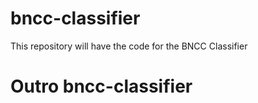 # bncc-classifier
This repository will have the code for the BNCC Classifier

# Outro bncc-classifier